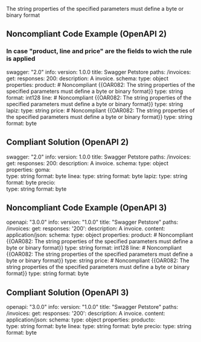 The string properties of the specified parameters must define a byte or binary format

Noncompliant Code Example (OpenAPI 2)
-------------------------------------

### In case "product, line and price" are the fields to wich the rule is applied

  swagger: "2.0"
  info:
    version: 1.0.0
    title: Swagger Petstore
  paths:
    /invoices:
      get:
        responses:
          200:
            description: A invoice.
            schema:
              type: object
              properties:
                product: \# Noncompliant {{OAR082: The string properties of the specified parameters must define a byte or binary format}}
                  type: string 
                  format: int128
                line: \# Noncompliant {{OAR082: The string properties of the specified parameters must define a byte or binary format}}
                  type: string 
                lapiz:
                  type: string
                price:  \# Noncompliant {{OAR082: The string properties of the specified parameters must define a byte or binary format}}
                  type: string
                  format: byte

Compliant Solution (OpenAPI 2)
------------------------------

  swagger: "2.0"
  info:
    version: 1.0.0
    title: Swagger Petstore
  paths:
    /invoices:
      get:
        responses:
          200:
            description: A invoice.
            schema:
              type: object
              properties:
                goma:  
                  type: string 
                  format: byte
                linea: 
                  type: string 
                  format: byte
                lapiz:
                  type: string
                  format: byte
                precio:  
                  type: string
                  format: byte

Noncompliant Code Example (OpenAPI 3)
-------------------------------------

  openapi: "3.0.0"
  info:
    version: "1.0.0"
    title: "Swagger Petstore"
  paths:
    /invoices:
      get:
        responses:
          '200':
            description: A invoice.
            content: 
              application/json:
                schema:
                  type: object
                  properties:
                    product: \# Noncompliant {{OAR082: The string properties of the specified parameters must define a byte or binary format}}
                      type: string 
                      format: int128
                    line: \# Noncompliant {{OAR082: The string properties of the specified parameters must define a byte or binary format}}
                      type: string 
                    price:  \# Noncompliant {{OAR082: The string properties of the specified parameters must define a byte or binary format}}
                      type: string
                      format: byte

Compliant Solution (OpenAPI 3)
------------------------------

  openapi: "3.0.0"
  info:
    version: "1.0.0"
    title: "Swagger Petstore"
  paths:
    /invoices:
      get:
        responses:
          '200':
            description: A invoice.
            content: 
              application/json:
                schema:
                  type: object
                  properties:
                    producto:  
                    type: string
                    format: byte
                    linea: 
                      type: string
                      format: byte 
                    precio:
                      type: string
                      format: byte